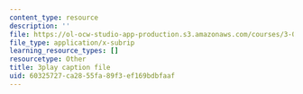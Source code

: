 ```yaml
---
content_type: resource
description: ''
file: https://ol-ocw-studio-app-production.s3.amazonaws.com/courses/3-091sc-introduction-to-solid-state-chemistry-fall-2010/60325727ca2855fa89f3ef169bdbfaaf_dbSKZx9sfsg.vtt
file_type: application/x-subrip
learning_resource_types: []
resourcetype: Other
title: 3play caption file
uid: 60325727-ca28-55fa-89f3-ef169bdbfaaf
---
```

